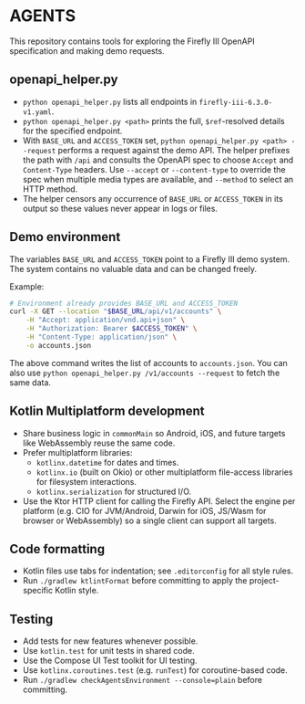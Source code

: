 # AGENTS

This repository contains tools for exploring the Firefly III OpenAPI specification and making demo requests.

## openapi_helper.py
- `python openapi_helper.py` lists all endpoints in `firefly-iii-6.3.0-v1.yaml`.
- `python openapi_helper.py <path>` prints the full, `$ref`-resolved details for the specified endpoint.
- With `BASE_URL` and `ACCESS_TOKEN` set, `python openapi_helper.py <path> --request` performs a request against the demo API. The helper prefixes the path with `/api` and consults the OpenAPI spec to choose `Accept` and `Content-Type` headers. Use `--accept` or `--content-type` to override the spec when multiple media types are available, and `--method` to select an HTTP method.
- The helper censors any occurrence of `BASE_URL` or `ACCESS_TOKEN` in its output so these values never appear in logs or files.

## Demo environment
The variables `BASE_URL` and `ACCESS_TOKEN` point to a Firefly III demo system. The system contains no valuable data and can be changed freely.

Example:
```bash
# Environment already provides BASE_URL and ACCESS_TOKEN
curl -X GET --location "$BASE_URL/api/v1/accounts" \
    -H "Accept: application/vnd.api+json" \
    -H "Authorization: Bearer $ACCESS_TOKEN" \
    -H "Content-Type: application/json" \
    -o accounts.json
```

The above command writes the list of accounts to `accounts.json`. You can also
use `python openapi_helper.py /v1/accounts --request` to fetch the same data.

## Kotlin Multiplatform development
- Share business logic in `commonMain` so Android, iOS, and future targets like WebAssembly reuse the same code.
- Prefer multiplatform libraries:
  - `kotlinx.datetime` for dates and times.
  - `kotlinx.io` (built on Okio) or other multiplatform file-access libraries for filesystem interactions.
  - `kotlinx.serialization` for structured I/O.
- Use the Ktor HTTP client for calling the Firefly API. Select the engine per platform (e.g. CIO for JVM/Android, Darwin for iOS, JS/Wasm for browser or WebAssembly) so a single client can support all targets.

## Code formatting
- Kotlin files use tabs for indentation; see `.editorconfig` for all style rules.
- Run `./gradlew ktlintFormat` before committing to apply the project-specific Kotlin style.

## Testing
- Add tests for new features whenever possible.
- Use `kotlin.test` for unit tests in shared code.
- Use the Compose UI Test toolkit for UI testing.
- Use `kotlinx.coroutines.test` (e.g. `runTest`) for coroutine-based code.
- Run `./gradlew checkAgentsEnvironment --console=plain` before committing.
